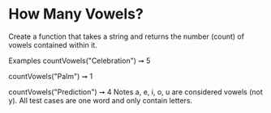 # How Many Vowels?

Create a function that takes a string and returns the number (count) of vowels contained within it.

Examples
countVowels("Celebration") ➞ 5

countVowels("Palm") ➞ 1

countVowels("Prediction") ➞ 4
Notes
a, e, i, o, u are considered vowels (not y).
All test cases are one word and only contain letters.
